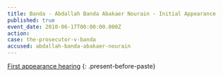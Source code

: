 ```yaml
---
title: Banda - Abdallah Banda Abakaer Nourain - Initial Appearance
published: true
event_date: 2010-06-17T00:00:00.000Z
action:
case: the-prosecutor-v-banda
accused: abdallah-banda-abakaer-nourain
---
```



[First appearance hearing](https://youtu.be/YvFXgt-gRE0)
{: .present-before-paste}